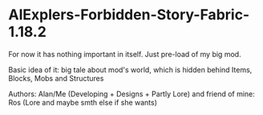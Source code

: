 # AlExplers-Forbidden-Story-Fabric-1.18.2

For now it has nothing important in itself. Just pre-load of my big mod.

Basic idea of it:
big tale about mod's world, which is hidden behind Items, Blocks, Mobs and Structures
 
Authors: Alan/Me (Developing + Designs + Partly Lore) and friend of mine: Ros (Lore and maybe smth else if she wants)
